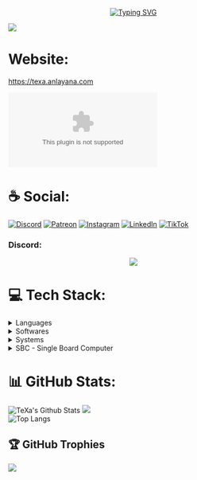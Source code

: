 <p align="center">
    <a href="https://texa.anlayana.com"><img src="https://readme-typing-svg.demolab.com?font=Georgia&weight=500&size=21&pause=1000&color=F70808&random=true&width=435&lines=Electrical+Electronics+Engineer" alt="Typing SVG" /></a>
</p>

[![](https://visitcount.itsvg.in/api?id=TexaPY&icon=7&color=0)](https://github.com/TexaPY)<br>

# Website:

https://texa.anlayana.com

![websitestatus](https://img.shields.io/website-up-down-green-red/http/texa.anlayana.com)

# ☕ Social:

[![Discord](https://img.shields.io/badge/Discord-%237289DA.svg?logo=discord&logoColor=white)](https://discord.gg/jPgpfyAyeU) [![Patreon](https://img.shields.io/badge/Patreon-%23000000?style=flat&logo=patreon
)](patreon.com/user?u=92673895) [![Instagram](https://img.shields.io/badge/Instagram-%23E4405F.svg?logo=Instagram&logoColor=white)](https://instagram.com/abdullah.tambas) [![LinkedIn](https://img.shields.io/badge/LinkedIn-%230077B5.svg?logo=linkedin&logoColor=white)](https://linkedin.com/in/abdullah-tambaş-4b30022b3) [![TikTok](https://img.shields.io/badge/TikTok-%23000000.svg?logo=TikTok&logoColor=white)](https://tiktok.com/@texa.inc)

### Discord:

<p align="center"><img src="https://lanyard.cnrad.dev/api/758298518494117949?theme=dark&borderRadius=30px&showDisplayName=true&idleMessage=Come%20back%20to%20me,%20my%20little%20butterfly.&"></p>

# 💻 Tech Stack:

<details>
  <summary>Languages</summary>

![CSS3](https://img.shields.io/badge/css3-%231572B6.svg?style=for-the-badge&logo=css3&logoColor=white) ![HTML5](https://img.shields.io/badge/html5-%23E34F26.svg?style=for-the-badge&logo=html5&logoColor=white) ![Python](https://img.shields.io/badge/Python-14354C?style=for-the-badge&logo=python&logoColor=white) ![JavaScript](https://img.shields.io/badge/javascript-%23323330.svg?style=for-the-badge&logo=javascript&logoColor=%23F7DF1E) ![C](https://img.shields.io/badge/C-red?style=for-the-badge&logo=c&logoColor=white&labelColor=%23A8B9CC&color=%23A8B9CC)

![MongoDB](https://img.shields.io/badge/MongoDB-%234ea94b.svg?style=for-the-badge&logo=mongodb&logoColor=white) ![MySQL](https://img.shields.io/badge/mysql-%2300f.svg?style=for-the-badge&logo=mysql&logoColor=white) ![Firebase](https://img.shields.io/badge/Firebase-%23DD2C00?style=for-the-badge&logo=Firebase
)

![NodeJS](https://img.shields.io/badge/node.js-6DA55F?style=for-the-badge&logo=node.js&logoColor=white) ![NPM](https://img.shields.io/badge/NPM-%23000000.svg?style=for-the-badge&logo=npm&logoColor=white) ![Apache](https://img.shields.io/badge/apache-%23D42029.svg?style=for-the-badge&logo=apache&logoColor=white)

</details>
<details>
  <summary>Softwares</summary>

![Adobe](https://img.shields.io/badge/adobe-%23FF0000.svg?style=for-the-badge&logo=adobe&logoColor=white) ![Adobe Photoshop](https://img.shields.io/badge/Adobe_Photoshop-red?style=for-the-badge&logo=adobephotoshop&logoColor=white&labelColor=%2331A8FF&color=%23171515) ![Adobe Premiere Pro](https://img.shields.io/badge/Adobe_Premiere_Pro-red?style=for-the-badge&logo=adobepremierepro&logoColor=white&labelColor=%239999FF&color=%23171515) ![Adobe After Effects](https://img.shields.io/badge/Adobe_After_Effects-red?style=for-the-badge&logo=adobeaftereffects&logoColor=white&labelColor=%239999FF&color=%23171515)

![UNITY](https://img.shields.io/badge/Unity-%2320232a.svg?style=for-the-badge&logo=unity&logoColor=white) ![Canva](https://img.shields.io/badge/Canva-%2300C4CC.svg?style=for-the-badge&logo=Canva&logoColor=white)

![Figma](https://img.shields.io/badge/figma-%23F24E1E.svg?style=for-the-badge&logo=figma&logoColor=white) ![Docker](https://img.shields.io/badge/docker-%230db7ed.svg?style=for-the-badge&logo=docker&logoColor=white)

![Visual Studio](https://img.shields.io/badge/Visual_Studio-5C2D91?style=for-the-badge&logo=visual%20studio&logoColor=white) ![Visual Studio Code](https://img.shields.io/badge/Visual%20Studio%20Code-0078d7.svg?style=for-the-badge&logo=visual-studio-code&logoColor=white) ![Atom](https://img.shields.io/badge/Atom-66595C?style=for-the-badge&logo=Atom&logoColor=white) ![Flutter](https://img.shields.io/badge/Flutter-%2302569B?style=for-the-badge&logo=flutter
) ![Eclipse](https://img.shields.io/badge/Eclipse-2C2255?style=for-the-badge&logo=eclipse&logoColor=white) ![Arduino IDE](https://img.shields.io/badge/Arduino%20IDE-3186A0?style=for-the-badge&logo=arduino&logoColor=white) ![Notepad++](https://img.shields.io/badge/Notepad++-90E59A.svg?style=for-the-badge&logo=notepad%2b%2b&logoColor=black)

![Prettier](https://img.shields.io/badge/prettier-1A2C34?style=for-the-badge&logo=prettier&logoColor=F7BA3E) ![Eslint](https://img.shields.io/badge/eslint-3A33D1?style=for-the-badge&logo=eslint&logoColor=white)

![Windows Terminal](https://img.shields.io/badge/windows%20terminal-4D4D4D?style=for-the-badge&logo=windows%20terminal&logoColor=white) ![GNU Bash](https://img.shields.io/badge/GNU%20Bash-4EAA25?style=for-the-badge&logo=GNU%20Bash&logoColor=white) ![Git](https://img.shields.io/badge/GIT-E44C30?style=for-the-badge&logo=git&logoColor=white)

![AWS](https://img.shields.io/badge/Amazon%20Web%20Services-%23232F3E?style=for-the-badge&logo=amazonwebservices
) ![Google Cloud](https://img.shields.io/badge/Google%20Cloud-%234285F4.svg?style=for-the-badge&logo=google-cloud&logoColor=white) ![Glitch](https://img.shields.io/badge/glitch-%233333FF.svg?style=for-the-badge&logo=glitch&logoColor=white) ![Replit](https://img.shields.io/badge/Replit-red?style=for-the-badge&logo=Replit&logoColor=%23FF7F00&logoSize=auto&labelColor=%23171515&color=%23171515)

</details>

<details>
  <summary>Systems</summary>
  
![Android](https://img.shields.io/badge/Android-3DDC84?style=for-the-badge&logo=android&logoColor=white)

![Windows](https://img.shields.io/badge/Windows-0078D6?style=for-the-badge&logo=windows&logoColor=white)

![Kali Linux](https://img.shields.io/badge/Kali_Linux-557C94?style=for-the-badge&logo=kali-linux&logoColor=white) ![Linux Mint](https://img.shields.io/badge/Linux_Mint-87CF3E?style=for-the-badge&logo=linux-mint&logoColor=white) ![Arch](https://img.shields.io/badge/Arch%20Linux-1793D1?logo=arch-linux&logoColor=fff&style=for-the-badge) ![Ubuntu](https://img.shields.io/badge/Ubuntu-red?style=for-the-badge&logo=ubuntu&logoColor=white&labelColor=%23E95420&color=%23E95420)

![Raspberry Pi OS](https://img.shields.io/badge/Raspberry_Pi_OS-red?style=for-the-badge&logo=raspberrypi&logoColor=white&labelColor=%23A22846&color=%23A22846)

</details>

<details>
  <summary>SBC - Single Board Computer</summary>
  
![Arduino](https://img.shields.io/badge/-Arduino-00979D?style=for-the-badge&logo=Arduino&logoColor=white) ![STMicroelectronics](https://img.shields.io/badge/STMicroelectronics-red?style=for-the-badge&logo=stmicroelectronics&logoColor=white&labelColor=%2303234B&color=%2303234B)
![Raspberry Pi](https://img.shields.io/badge/-RaspberryPi-C51A4A?style=for-the-badge&logo=Raspberry-Pi) ![NVIDIA Jetson](https://img.shields.io/badge/Nvidia-Jetson?style=for-the-badge&logo=NVIDIA&label=Jetson) ![LattePanda](https://img.shields.io/badge/LattePanda-%23795649?style=for-the-badge&logoColor=white&label=S%C4%B0GMA&labelColor=%23C70D2C)

</details>
       
# 📊 GitHub Stats:

![TeXa's Github Stats](https://github-readme-stats.vercel.app/api?username=TexaPY&theme=radical&hide_border=false&include_all_commits=false&count_private=false)
![](https://github-readme-streak-stats.herokuapp.com/?user=TexaPY&theme=radical&hide_border=false)<br>
![Top Langs](https://github-readme-stats.vercel.app/api/top-langs/?username=TexaPY&theme=radical&hide_border=false&include_all_commits=false&count_private=false&layout=donut)

## 🏆 GitHub Trophies

![](https://github-profile-trophy.vercel.app/?username=TexaPY&theme=radical&no-frame=false&no-bg=false&margin-w=4)
